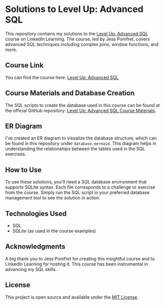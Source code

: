 # Solutions to Level Up: Advanced SQL

This repository contains my solutions to the [Level Up: Advanced SQL](https://www.linkedin.com/learning/level-up-advanced-sql) course on LinkedIn Learning. The course, led by Jess Pomfret, covers advanced SQL techniques including complex joins, window functions, and more.

## Course Link

You can find the course here: [Level Up: Advanced SQL](https://www.linkedin.com/learning/level-up-advanced-sql)

## Course Materials and Database Creation

The SQL scripts to create the database used in this course can be found at the official GitHub repository: [Level Up: Advanced SQL Course Materials](https://github.com/LinkedInLearning/level-up-advanced-sql-4311094).

## ER Diagram

I've created an ER diagram to visualize the database structure, which can be found in this repository under `database.mermaid`. This diagram helps in understanding the relationships between the tables used in the SQL exercises.

## How to Use

To use these solutions, you'll need a SQL database environment that supports SQLite syntax. Each file corresponds to a challenge or exercise from the course. Simply run the SQL script in your preferred database management tool to see the solution in action.

## Technologies Used

- SQL
- SQLite (as used in the course examples)

## Acknowledgments

A big thank you to Jess Pomfret for creating this insightful course and to LinkedIn Learning for hosting it. This course has been instrumental in advancing my SQL skills.

## License

This project is open source and available under the [MIT License](LICENSE.md).